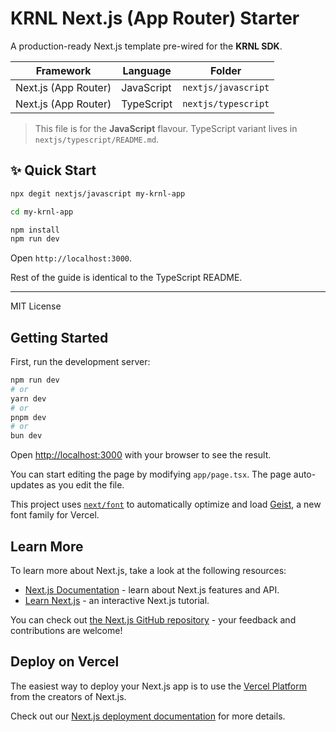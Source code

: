 # KRNL Next.js (App Router) Starter

A production-ready Next.js template pre-wired for the **KRNL SDK**.

| Framework | Language | Folder |
|-----------|----------|--------|
| Next.js (App Router) | JavaScript | `nextjs/javascript` |
| Next.js (App Router) | TypeScript | `nextjs/typescript` |

> This file is for the **JavaScript** flavour. TypeScript variant lives in `nextjs/typescript/README.md`.

## ✨ Quick Start

```bash
npx degit nextjs/javascript my-krnl-app

cd my-krnl-app

npm install
npm run dev
```
Open `http://localhost:3000`.

Rest of the guide is identical to the TypeScript README.

---

MIT License

## Getting Started

First, run the development server:

```bash
npm run dev
# or
yarn dev
# or
pnpm dev
# or
bun dev
```

Open [http://localhost:3000](http://localhost:3000) with your browser to see the result.

You can start editing the page by modifying `app/page.tsx`. The page auto-updates as you edit the file.

This project uses [`next/font`](https://nextjs.org/docs/app/building-your-application/optimizing/fonts) to automatically optimize and load [Geist](https://vercel.com/font), a new font family for Vercel.

## Learn More

To learn more about Next.js, take a look at the following resources:

- [Next.js Documentation](https://nextjs.org/docs) - learn about Next.js features and API.
- [Learn Next.js](https://nextjs.org/learn) - an interactive Next.js tutorial.

You can check out [the Next.js GitHub repository](https://github.com/vercel/next.js) - your feedback and contributions are welcome!

## Deploy on Vercel

The easiest way to deploy your Next.js app is to use the [Vercel Platform](https://vercel.com/new?utm_medium=default-template&filter=next.js&utm_source=create-next-app&utm_campaign=create-next-app-readme) from the creators of Next.js.

Check out our [Next.js deployment documentation](https://nextjs.org/docs/app/building-your-application/deploying) for more details.
